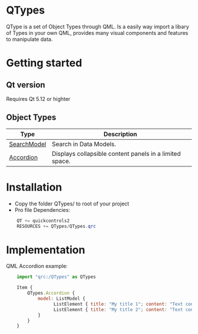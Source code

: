 # QTypes
QType is a set of Object Types through QML.
Is a easily way import a libary of Types in your own QML, provides many visual
components and features to manipulate data.

# Getting started

## Qt version
Requires Qt 5.12 or highter

## Object Types

| Type   | Description |
| ------ | ------ |
| [SearchModel](https://github.com/RicGuerra/QType/tree/master/Examples/SearchModel)        | Search in Data Models.
| [Accordion](https://github.com/RicGuerra/QType/tree/master/Examples/Accordion)            | Displays collapsible content panels in a limited space.


Installation
=====

 - Copy the folder QTypes/ to root of your project
 - Pro file Dependencies:
```c#
    QT += quickcontrols2
    RESOURCES += QTypes/QTypes.qrc
```

Implementation
=====

QML Accordion example:

```js
    import "qrc:/QTypes" as QTypes

    Item {
        QTypes.Accordion {
            model: ListModel {
                  ListElement { title: "My title 1"; content: "Text content 1" }
                  ListElement { title: "My title 2"; content: "Text content 2" }
            }
        }
    }
```

